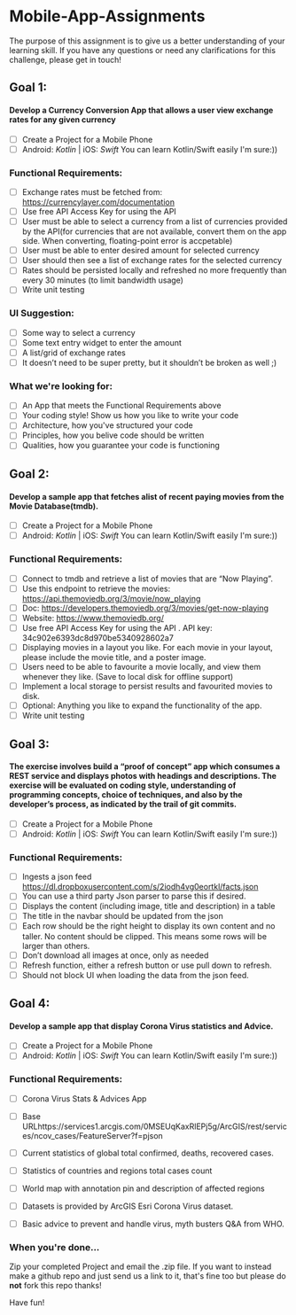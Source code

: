 # Mobile-App-Assignments
The purpose of this assignment is to give us a better understanding of your learning skill. If you have any questions or need any clarifications for this challenge, please get in touch!
## Goal 1:

#### Develop a Currency Conversion App that allows a user view exchange rates for any given currency

- [ ] Create a Project for a Mobile Phone
- [ ] Android: _Kotlin_ | iOS: _Swift_  You can learn Kotlin/Swift easily I'm sure:))

### Functional Requirements:
- [ ] Exchange rates must be fetched from: https://currencylayer.com/documentation  
- [ ] Use free API Access Key for using the API
- [ ] User must be able to select a currency from a list of currencies provided by the API(for currencies that are not available, convert them on the app side. When converting, floating-point error is accpetable)
- [ ] User must be able to enter desired amount for selected currency
- [ ] User should then see a list of exchange rates for the selected currency
- [ ] Rates should be persisted locally and refreshed no more frequently than every 30 minutes (to limit bandwidth usage)
- [ ] Write unit testing

### UI Suggestion:
- [ ] Some way to select a currency
- [ ] Some text entry widget to enter the amount
- [ ] A list/grid of exchange rates
- [ ] It doesn’t need to be super pretty, but it shouldn’t be broken as well ;)

### What we're looking for:
- [ ] An App that meets the Functional Requirements above
- [ ] Your coding style! Show us how you like to write your code
- [ ] Architecture, how you've structured your code
- [ ] Principles, how you belive code should be written
- [ ] Qualities, how you guarantee your code is functioning

## Goal 2:

#### Develop a sample app that fetches alist of recent paying movies from the Movie Database(tmdb).

- [ ] Create a Project for a Mobile Phone
- [ ] Android: _Kotlin_ | iOS: _Swift_  You can learn Kotlin/Swift easily I'm sure:))

### Functional Requirements:
- [ ] Connect to tmdb and retrieve a list of movies that are “Now  Playing”. 
- [ ] Use this endpoint to retrieve the movies: https://api.themoviedb.org/3/movie/now_playing  
- [ ] Doc: https://developers.themoviedb.org/3/movies/get-now-playing 
- [ ] Website: https://www.themoviedb.org/ 
- [ ] Use free API Access Key for using the API . API key: 34c902e6393dc8d970be5340928602a7 
- [ ] Displaying movies in a layout you like. For each movie in your layout, please include the movie title, and a poster image.
- [ ] Users need to be able to favourite a movie locally, and view them whenever they like. (Save to local disk for offline support) 
- [ ] Implement a local storage to persist results and favourited movies to disk. 
- [ ] Optional:  Anything you like to expand the functionality of the app. 
- [ ] Write unit testing

## Goal 3:

#### The exercise involves build a “proof of concept” app which consumes a REST service and displays photos with headings and descriptions. The exercise will be evaluated on coding style, understanding of programming concepts, choice of techniques, and also by the developer’s process, as indicated by the trail of git commits.

- [ ] Create a Project for a Mobile Phone
- [ ] Android: _Kotlin_ | iOS: _Swift_  You can learn Kotlin/Swift easily I'm sure:))

### Functional Requirements:
- [ ] Ingests a json feed https://dl.dropboxusercontent.com/s/2iodh4vg0eortkl/facts.json
- [ ] You can use a third party Json parser to parse this if desired.
- [ ] Displays the content (including image, title and description) in a table
- [ ] The title in the navbar should be updated from the json
- [ ] Each row should be the right height to display its own content and no taller. No content should be clipped. This means some rows will be larger than others.
- [ ] Don’t download all images at once, only as needed
- [ ] Refresh function, either a refresh button or use pull down to refresh.
- [ ] Should not block UI when loading the data from the json feed.

## Goal 4:
#### Develop a sample app that display Corona Virus statistics and Advice.

- [ ] Create a Project for a Mobile Phone
- [ ] Android: _Kotlin_ | iOS: _Swift_  You can learn Kotlin/Swift easily I'm sure:))

### Functional Requirements:
- [ ] Corona Virus Stats & Advices App
- [ ] Base URLhttps://services1.arcgis.com/0MSEUqKaxRlEPj5g/ArcGIS/rest/services/ncov_cases/FeatureServer?f=pjson
- [ ] Current statistics of global total confirmed, deaths, recovered cases.
- [ ] Statistics of countries and regions total cases count
- [ ] World map with annotation pin and description of affected regions
- [ ] Datasets is provided by ArcGIS Esri Corona Virus dataset.
- [ ] Basic advice to prevent and handle virus, myth busters Q&A from WHO.


### When you're done...

Zip your completed Project and email the .zip file.
If you want to instead make a github repo and just send us a link to it, that's fine too but please do __not__ fork this repo thanks!

Have fun!
